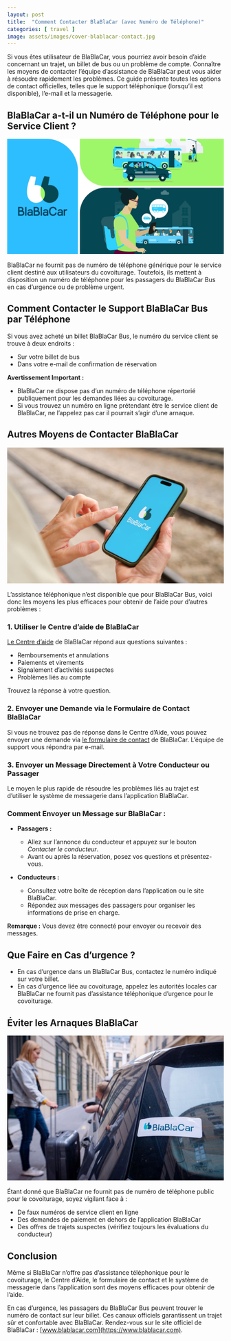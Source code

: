 ```yaml
---
layout: post
title:  "Comment Contacter BlaBlaCar (avec Numéro de Téléphone)"
categories: [ travel ]
image: assets/images/cover-blablacar-contact.jpg
---
```


Si vous êtes utilisateur de BlaBlaCar, vous pourriez avoir besoin d’aide concernant un trajet, un billet de bus ou un problème de compte. Connaître les moyens de contacter l’équipe d’assistance de BlaBlaCar peut vous aider à résoudre rapidement les problèmes. Ce guide présente toutes les options de contact officielles, telles que le support téléphonique (lorsqu’il est disponible), l’e-mail et la messagerie.

## BlaBlaCar a-t-il un Numéro de Téléphone pour le Service Client ?

![Service Client BlaBlaCar](/assets/images/blablacar-customer-service.jpg)

BlaBlaCar ne fournit pas de numéro de téléphone générique pour le service client destiné aux utilisateurs du covoiturage. Toutefois, ils mettent à disposition un numéro de téléphone pour les passagers du BlaBlaCar Bus en cas d’urgence ou de problème urgent.

## Comment Contacter le Support BlaBlaCar Bus par Téléphone
Si vous avez acheté un billet BlaBlaCar Bus, le numéro du service client se trouve à deux endroits :
- Sur votre billet de bus  
- Dans votre e-mail de confirmation de réservation

**Avertissement Important :**
- BlaBlaCar ne dispose pas d’un numéro de téléphone répertorié publiquement pour les demandes liées au covoiturage.
- Si vous trouvez un numéro en ligne prétendant être le service client de BlaBlaCar, ne l’appelez pas car il pourrait s’agir d’une arnaque.

## Autres Moyens de Contacter BlaBlaCar

![BlaBlaCar Contact](/assets/images/blablacar-contact.jpg)

L’assistance téléphonique n’est disponible que pour BlaBlaCar Bus, voici donc les moyens les plus efficaces pour obtenir de l’aide pour d’autres problèmes :

### 1. Utiliser le Centre d’aide de BlaBlaCar
[Le Centre d’aide](https://support.blablacar.com/) de BlaBlaCar répond aux questions suivantes :
- Remboursements et annulations
- Paiements et virements
- Signalement d’activités suspectes
- Problèmes liés au compte

Trouvez la réponse à votre question.

### 2. Envoyer une Demande via le Formulaire de Contact BlaBlaCar
Si vous ne trouvez pas de réponse dans le Centre d’Aide, vous pouvez envoyer une demande via [le formulaire de contact](https://support.blablacar.com/hc/en-us/requests/new) de BlaBlaCar. L’équipe de support vous répondra par e-mail.

### 3. Envoyer un Message Directement à Votre Conducteur ou Passager
Le moyen le plus rapide de résoudre les problèmes liés au trajet est d’utiliser le système de messagerie dans l’application BlaBlaCar.

### Comment Envoyer un Message sur BlaBlaCar :
- **Passagers :**  
  - Allez sur l’annonce du conducteur et appuyez sur le bouton *Contacter le conducteur*.  
  - Avant ou après la réservation, posez vos questions et présentez-vous.

- **Conducteurs :**  
  - Consultez votre boîte de réception dans l’application ou le site BlaBlaCar.  
  - Répondez aux messages des passagers pour organiser les informations de prise en charge.

**Remarque :** Vous devez être connecté pour envoyer ou recevoir des messages.

## Que Faire en Cas d’urgence ?
- En cas d’urgence dans un BlaBlaCar Bus, contactez le numéro indiqué sur votre billet.
- En cas d’urgence liée au covoiturage, appelez les autorités locales car BlaBlaCar ne fournit pas d’assistance téléphonique d’urgence pour le covoiturage.

## Éviter les Arnaques BlaBlaCar

![Arnaques BlaBlaCar](/assets/images/blablacar-scams.jpg)

Étant donné que BlaBlaCar ne fournit pas de numéro de téléphone public pour le covoiturage, soyez vigilant face à :
- De faux numéros de service client en ligne
- Des demandes de paiement en dehors de l’application BlaBlaCar
- Des offres de trajets suspectes (vérifiez toujours les évaluations du conducteur)

## Conclusion
Même si BlaBlaCar n’offre pas d’assistance téléphonique pour le covoiturage, le Centre d’Aide, le formulaire de contact et le système de messagerie dans l’application sont des moyens efficaces pour obtenir de l’aide.  

En cas d’urgence, les passagers du BlaBlaCar Bus peuvent trouver le numéro de contact sur leur billet. Ces canaux officiels garantissent un trajet sûr et confortable avec BlaBlaCar. Rendez-vous sur le site officiel de BlaBlaCar : [www.blablacar.com](https://www.blablacar.com).
